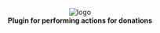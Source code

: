 <p align="center">
  <picture>
    <img src="image.png" alt="logo">
  </picture>
  <br>
  <span style="text-align: center">
    <b>Plugin for performing actions for donations</b>
  </span>
</p>
